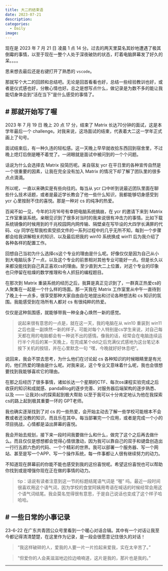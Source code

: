 ```yaml
---
title: 大二的结束语
date: 2023-07-21
description: 
categories: 
  - Daily
image: 
---
```


现在是 2023 年 7 月 21 日 凌晨 1 点 14 分。过去的两天里莫名其妙地遭遇了极其倒霉的事情，以至于现在一整个人处于深夜破防的状态，盯着电脑屏幕发了好久的呆。。。。

思来想去最后还是右键打开了熟悉的 `vscode`。

那就写个大二的回顾和总结吧。无论是回首看看也好，总结一些经验教训也好，或者是仪式感也好，分散心情也好。总之是想写点什么，做记录是为数不多的能让我能切身体会到“活在当下”是什么感受的事情了。

## # 那就开始写了喔

2023 年 7 月 19 日 晚上 20 点 17 分，结束了 Matrix 长达70分钟的面试，这是本学年最后一个 challenge。对我来说，这场面试的结束，代表着大二这一学年正式画上了句号。

面试结束后，有一种久违的轻松感。这一天晚上早早就收拾东西回到宿舍里，不过晚上熄灯后倒是睡不着觉了。一闭眼就是面试中被问到的一个个问题。

话说为什么会选择去 Matrix 投简历呢。来自宿友 ycr 在平日里的各种宣传自然是一个很重要的因素，让我在完全没有加入 Matrix 的情况下却了解了团队里的很多点点滴滴。

所以呢，一直以来确实是有些向往的。每当从 ycr 口中听到说最近团队里面在聊些什么技术话题，或者是最近学长教会了他一些什么知识，我都能够切身感受到 ycr 心里按耐不住的喜悦。那是一种对 cs 的纯净的热爱。

百闻不如一见，今年的3月16号有幸把电脑系统搞崩，在 ycr 的邀请下来到 Matrix 工作室重装系统。亲眼见识到了很多对当时的我来说很有冲击力的事情。比如下载系统镜像的时候用到的千兆校园网内网传输、隔壁桌在写毕设的大四学长满屏的代码、cjy 同学在帮我检索受损文件的一系列过程中的几乎无所不知，每到一个步骤都会给我讲解相关的知识、以及最后把我的 win10 系统换成 win11 后为我介绍了各种各样的配置工作。

回想自己当初为什么选择cs这个专业的理由是什么呢。好像仅仅是因为自己从小到大电脑玩多了一点，以及这个专业的前景相对其他专业可能好一点。但是长久以来都没能找到自己真正喜欢cs的理由。至少直到大二上位置，对这个专业的印象也只停留在枯燥的数学推理和令人抓狂的编程题目。

在那次到 Matrix 重装系统的经历之后，我算是真正见识到了，一群真正热爱cs的人聚集在一起是一个什么样的场面。那一天我在 Matrix 工作室里从中午一直待到了晚上十一点多，很享受那种大家自由自在地提出和讨论各种想法和 cs 知识的氛围。我能感受到在场所有人都对 cs 有很纯粹的热爱。

仅仅是这种氛围感，就能够带我一种全身心焕然一新的感觉。

> 说起来很有意思的一点是，就在这一天，我的电脑在从 win10 重装到 win11 之后也是一副焕然一新的样子。可能对每个人特别是cs学生来说，对自己每天都在用的电脑都会有一种说不出的感情。像我的话，经常会在电脑连续运行半个月后的某一天晚上，在完成某个ddl之后充满仪式感地为这台笔记本按下关机的按钮，并在心里默念一句 “嘿，今晚就好好休息吧”。

说回来，我会不禁去思考，为什么他们在讨论起 cs 各种知识的时候眼睛里是有光的，他们热爱的理由是什么呢。对我来说，这个专业又意味着什么呢，我也会很想要找到我能够喜欢它的理由。

在那之后经历了很多事情，诸如长达一个星期的CTF、每次os课程实验完成之后收获的知识和成就感、pandaBlog的逐步完善、对服务器后端架构的逐步熟悉、以及 —— 让我对cs的探索起到极大帮助 以至于我可以十分肯定地认为他在我探索cs的路上起到极其重要一环的 GPT老师。

我也确实逐渐找到了对 cs 的一些热爱，会开始主动去了解一些学校可能根本不会教或者还没教的知识，而且乐在其中。每当部署完一个应用，或者是完成一个小的项目挑战，心情都是溢出屏幕的喜悦。

我会开始去规划，接下来一段时间我要做什么和什么，做完了这个之后再去做什么。而且仅仅是想想都会觉得心情很激动，因为我可以靠自己的双手和键盘创造出一行行五颜六色的代码、一个个精彩的世界。我可以部署一个服务器、写一个网站、甚至是写一个APP、写一个操作系统，每一件事都让人很有继续努力的动力。

不知道现在屏幕前的你能不能也感受到我的这份喜悦呢。希望这份喜悦也可以帮助你找到或是增强你现在正在做的事情的动力。

> tip：话说有读者注意到这一节的标题结尾语气词是 “喔” 吗。最近一段时间很喜欢用这个语气词，因为学校的食堂阿姨用粤语在喊话的时候经常会用这个语气词结尾。我会莫名觉得很有意思，于是自己说话也变成了这个样子哈哈哈。


## # 一些日常的小事记录

23-6-22 在广东共青团公众号里看到一个暖心对话合辑。其中有一个对话让我至今都记得清清楚楚，在这里作为记录，是一段会很愿意记住很久的对话！

> “我这样破碎的人，爱我的人要一片一片捡起来爱我，实在太辛苦了。”

> “但爱你的人会美滋滋地边捡边喃喃道，这片是我的，那片也是我的。”

---
